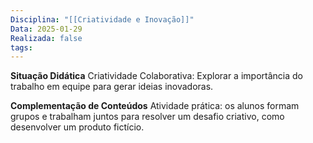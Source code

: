 ```yaml
---
Disciplina: "[[Criatividade e Inovação]]"
Data: 2025-01-29
Realizada: false
tags:
---
```

**Situação Didática**
Criatividade Colaborativa: Explorar a importância do trabalho em equipe para gerar ideias inovadoras.

**Complementação de Conteúdos**
Atividade prática: os alunos formam grupos e trabalham juntos para resolver um desafio criativo, como desenvolver um produto fictício.